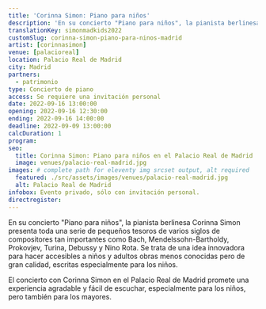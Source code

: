 ```yaml
---
title: 'Corinna Simon: Piano para niños'
description: 'En su concierto "Piano para niños", la pianista berlinesa Corinna Simon presenta toda una serie de pequeños tesoros de varios siglos de compositores.'
translationKey: simonmadkids2022
customSlug: corinna-simon-piano-para-ninos-madrid
artist: [corinnasimon]
venue: [palacioreal]
location: Palacio Real de Madrid
city: Madrid
partners:
  - patrimonio
type: Concierto de piano
access: Se requiere una invitación personal
date: 2022-09-16 13:00:00
opening: 2022-09-16 12:30:00
ending: 2022-09-16 14:00:00
deadline: 2022-09-09 13:00:00
calcDuration: 1
program:
seo:
  title: Corinna Simon: Piano para niños en el Palacio Real de Madrid
  image: venues/palacio-real-madrid.jpg
images: # complete path for eleventy img srcset output, alt required
  featured: ./src/assets/images/venues/palacio-real-madrid.jpg
  alt: Palacio Real de Madrid
infobox: Evento privado, sólo con invitación personal.
directregister:
---
```


En su concierto "Piano para niños", la pianista berlinesa Corinna Simon presenta toda una serie de pequeños tesoros de varios siglos de compositores tan importantes como Bach, Mendelssohn-Bartholdy, Prokovjev, Turina, Debussy y Nino Rota. Se trata de una idea innovadora para hacer accesibles a niños y adultos obras menos conocidas pero de gran calidad, escritas especialmente para los niños.

El concierto con Corinna Simon en el Palacio Real de Madrid promete una experiencia agradable y fácil de escuchar, especialmente para los niños, pero también para los mayores.
